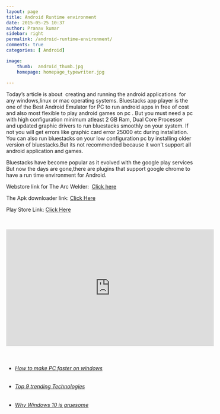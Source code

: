 ```yaml
---
layout: page
title: Android Runtime environment
date: 2015-05-25 10:37
author: Pranav kumar
sidebar: right
permalink: /android-runtime-environment/
comments: true
categories: [ Android]

image:
    thumb:  android_thumb.jpg
    homepage: homepage_typewriter.jpg
    
---
```

Today’s article is about  creating and running the android applications <strong> </strong>for any windows,linux or mac operating systems. Bluestacks app player is the one of the Best Android Emulator for PC to run android apps in free of cost and also most flexible to play android games on pc . But you must need a pc with high configuration minimum atleast 2 GB Ram, Dual Core Processer and updated graphic drivers to run bluestacks smoothly on your system. If not you will get errors like graphic card error 25000 etc during installation. You can also run bluestacks on your low configuration pc by installing older version of bluestacks.But its not recommended because it won't support all android application and games.

Bluestacks have become popular as it evolved with the google play services
But now the days are gone,there are plugins that support google chrome to have a run time environment for Android.

Webstore link for The Arc Welder:  <a href="http://adf.ly/1HmPAc" target="_blank">Click here</a>

The Apk downloader link: <a href="http://adf.ly/1HmPKl" target="_blank">Click Here</a>

Play Store Link: <a href="http://adf.ly/1HmPPP" target="_blank">Click Here</a>

&nbsp;

<iframe src="https://www.youtube.com/embed/LonIxf8BuP4" width="560" height="315" frameborder="0" allowfullscreen="allowfullscreen"></iframe>

&nbsp;

<ul class="sow-carousel-items">
	<li ><a style="background-image: url('{{ site.url }}/uploads/2015/05/performance-of-your-computer-272x182.jpg');" href="{{ site.url }}/how-to-make-pc-faster-on-windows/">

</a>
<h6><a href="{{ site.url }}/how-to-make-pc-faster-on-windows/">How to make PC faster on windows</a></h6>
</li>
	<li ><a style="background-image: url('{{ site.url }}/uploads/2015/05/o-BUSINESS-TECHNOLOGY-facebook-272x182.jpg');" href="{{ site.url }}/top-9-trending-technologies/">

</a>
<h6><a href="{{ site.url }}/top-9-trending-technologies/">Top 9 trending Technologies</a></h6>
</li>
	<li ><a style="background-image: url('{{ site.url }}/uploads/2015/05/New-Windows-10-Updates-Expected-Tomorrow-461858-2-272x182.jpg');" href="{{ site.url }}/why-windows-10-is-gruesome/">

</a>
<h6><a href="{{ site.url }}/why-windows-10-is-gruesome/">Why Windows 10 is gruesome</a></h6>
</li>
</ul>